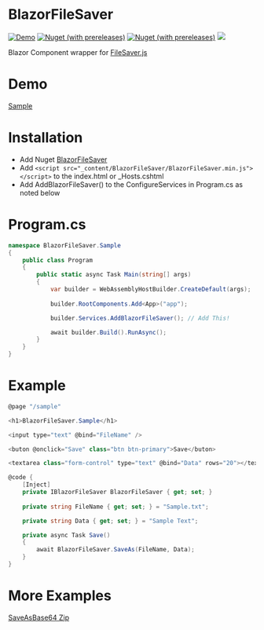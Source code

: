 # BlazorFileSaver

[![Demo](https://img.shields.io/badge/Live-Demo-Blue?style=flat-square)](https://blazorfilesaver.netlify.com)
[![Nuget (with prereleases)](https://img.shields.io/nuget/vpre/BlazorFileSaver.svg?style=flat-square)](https://www.nuget.org/packages/BlazorTable)
[![Nuget (with prereleases)](https://img.shields.io/nuget/dt/BlazorFileSaver.svg?style=flat-square)](https://www.nuget.org/packages/BlazorTable)
![](https://github.com/IvanJosipovic/BlazorFileSaver/workflows/CI/CD/badge.svg)

Blazor Component wrapper for [FileSaver.js](https://github.com/eligrey/FileSaver.js/)

# Demo
[Sample](https://blazorfilesaver.netlify.com)


# Installation

- Add Nuget [BlazorFileSaver](https://www.nuget.org/packages/BlazorTable)
- Add ``<script src="_content/BlazorFileSaver/BlazorFileSaver.min.js"></script>`` to the index.html or _Hosts.cshtml
- Add AddBlazorFileSaver() to the ConfigureServices in Program.cs as noted below


# Program.cs
```csharp
namespace BlazorFileSaver.Sample
{
    public class Program
    {
        public static async Task Main(string[] args)
        {
            var builder = WebAssemblyHostBuilder.CreateDefault(args);
            
            builder.RootComponents.Add<App>("app");

            builder.Services.AddBlazorFileSaver(); // Add This!

            await builder.Build().RunAsync();
        }
    }
}
```


# Example
```csharp
@page "/sample"

<h1>BlazorFileSaver.Sample</h1>

<input type="text" @bind="FileName" />

<buton @onclick="Save" class="btn btn-primary">Save</buton>

<textarea class="form-control" type="text" @bind="Data" rows="20"></textarea>

@code {
    [Inject]
    private IBlazorFileSaver BlazorFileSaver { get; set; }
    
    private string FileName { get; set; } = "Sample.txt";

    private string Data { get; set; } = "Sample Text";

    private async Task Save()
    {
        await BlazorFileSaver.SaveAs(FileName, Data);
    }
}
```

# More Examples
[SaveAsBase64 Zip](https://github.com/IvanJosipovic/BlazorFileSaver/blob/master/src/BlazorFileSaver.Sample/Pages/Index.razor)
